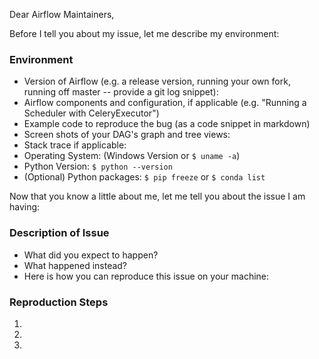 Dear Airflow Maintainers,

Before I tell you about my issue, let me describe my environment:

### Environment

* Version of Airflow (e.g. a release version, running your own fork, running off master -- provide a git log snippet):
* Airflow components and configuration, if applicable (e.g. "Running a Scheduler with CeleryExecutor")
* Example code to reproduce the bug (as a code snippet in markdown)
* Screen shots of your DAG's graph and tree views:
* Stack trace if applicable:
* Operating System: (Windows Version or `$ uname -a`)
* Python Version: `$ python --version`
* (Optional) Python packages: `$ pip freeze` or `$ conda list`

Now that you know a little about me, let me tell you about the issue I am having:

### Description of Issue

* What did you expect to happen?
* What happened instead?
* Here is how you can reproduce this issue on your machine:

### Reproduction Steps

1.
2.
3.

